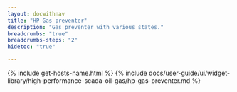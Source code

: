 ```yaml
---
layout: docwithnav
title: "HP Gas preventer"
description: "Gas preventer with various states."
breadcrumbs: "true"
breadcrumbs-steps: "2"
hidetoc: "true"

---
```

{% include get-hosts-name.html %}
{% include docs/user-guide/ui/widget-library/high-performance-scada-oil-gas/hp-gas-preventer.md %}
